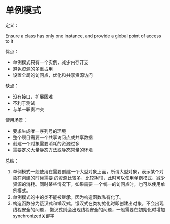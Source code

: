 # 单例模式

定义：

Ensure a class has only one instance, and provide a global point of access to it

优点：
- 单例模式只有一个实例，减少内存开支
- 避免资源的多重占用
- 设置全局的访问点，优化和共享资源访问

缺点：
- 没有接口，扩展困难
- 不利于测试
- 与单一职责冲突

使用场景：
- 要求生成唯一序列号的环境
- 整个项目需要一个共享访问点或共享数据
- 创建一个对象需要消耗的资源过多
- 需要定义大量静态方法或静态常量的环境


总结：
1. 单例模式一般使用在需要创建一个大型对象上面，所谓大型对象，表示某个对象在创建的时候需要
的资源比较多，比较耗时，此时可以使用单例模式，减少资源的消耗。同时某些情况下，如果需要
一个统一的访问点时，也可以使用单例模式。
2. 单例模式的中的类不能被继承，因为构造函数私有化了。
3. 构造函数分为饿汉式和懒汉式，饿汉式在类初始化时即创建出对象，不会出现线程安全的问题，
懒汉式则会出现线程安全的问题，一般需要在初始化时增加synchronized关键字


